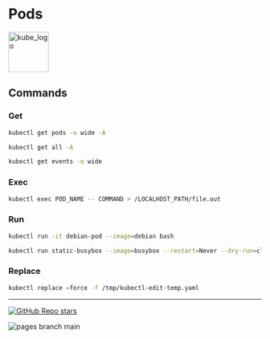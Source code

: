 # Pods

<p align="left"><img src="https://www.vectorlogo.zone/logos/kubernetes/kubernetes-icon.svg" width="80" alt="kube_logo"></p>

## Commands

### Get

```sh
kubectl get pods -o wide -A
```
```sh
kubectl get all -A
```
```sh
kubectl get events -o wide
```

### Exec

```sh
kubectl exec POD_NAME -- COMMAND > /LOCALHOST_PATH/file.out
```

### Run
```sh
kubectl run -it debian-pod --image=debian bash
```
```sh
kubectl run static-busybox --image=busybox --restart=Never --dry-run=client -o yaml --command -- sleep 1000
```

### Replace
```sh
kubectl replace —force -f /tmp/kubectl-edit-temp.yaml
```

---

<p align="left"><a href="https://github.com/paulofponciano/k8s-daily-commands-and-troubleshoot"><img alt="GitHub Repo stars" src="https://img.shields.io/github/stars/paulofponciano/k8s-daily-commands-and-troubleshoot?label=k8s-daily-commands-and-troubleshoot&style=social"></a></p>

![pages branch main](https://github.com/paulofponciano/k8s-daily-commands-and-troubleshoot/actions/workflows/ci-gh-pages.yaml/badge.svg?branch=main)